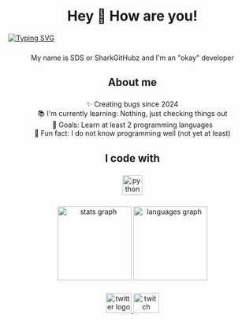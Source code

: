 <h1 align="center">Hey 👋 How are you!</h1>

[![Typing SVG](https://readme-typing-svg.demolab.com?font=JetBrains+Mono&size=30&pause=1000&width=435&lines=touch+grass+dude)](https://git.io/typing-svg)

###

<p align="center">My name is SDS or SharkGitHubz and I'm an "okay" developer</p> 

###

<h2 align="center">About me</h2>

###

<p align="center">✨ Creating bugs since 2024<br>📚 I'm currently learning: Nothing, just checking things out<br>🎯 Goals: Learn at least 2 programming languages<br>🎲 Fun fact: I do not know programming well (not yet at least)</p>

###

<h2 align="center">I code with</h2>

###

<div align="center">
  <img src="https://cdn.jsdelivr.net/gh/devicons/devicon/icons/python/python-original.svg" height="40" alt="python logo"  />
</div>

###

<div align="center">
  <img src="https://github-readme-stats.vercel.app/api?username=SharkGitHubz&hide_title=false&hide_rank=false&show_icons=true&include_all_commits=true&count_private=true&disable_animations=false&theme=dracula&locale=en&hide_border=false&order=1" height="150" alt="stats graph"  />
  <img src="https://github-readme-stats.vercel.app/api/top-langs?username=SharkGitHubz&locale=en&hide_title=false&layout=compact&card_width=320&langs_count=5&theme=dracula&hide_border=false&order=2" height="150" alt="languages graph"  />
</div>

###

<div align="center">
  <a href="https://x.com/shrkcreation" target="_blank">
    <img src="https://raw.githubusercontent.com/maurodesouza/profile-readme-generator/master/src/assets/icons/social/twitter/default.svg" width="52" height="40" alt="twitter logo"  />
  </a>
  <a href="https://www.twitch.tv/sharkydoesstufff" target="_blank">
    <img src="https://raw.githubusercontent.com/maurodesouza/profile-readme-generator/master/src/assets/icons/social/twitch/default.svg" width="52" height="40" alt="twitch logo"  />
  </a>
</div>

###
